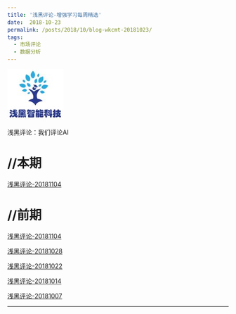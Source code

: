 ```yaml
---
title: '浅黑评论-增强学习每周精选'
date:  2018-10-23
permalink: /posts/2018/10/blog-wkcmt-20181023/
tags:
  - 市场评论 
  - 数据分析
---
```

![alt text](/images/site-logo.png "Logo1") 

浅黑评论：我们评论AI




//本期
===

 [浅黑评论-20181104](/report/wkcmt-20181112.html) 


//前期
===

 [浅黑评论-20181104](/report/wkcmt-20181104.html)

 [浅黑评论-20181028](/report/wkcmt-20181028.html)
 
 [浅黑评论-20181022](/report/wkcmt-20181022.html)
 
 [浅黑评论-20181014](/report/wkcmt-20181014.html)

 [浅黑评论-20181007](/report/wkcmt-20181007.html)


---